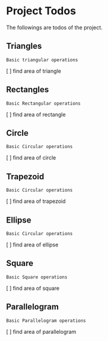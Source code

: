 # Project Todos

The followings are todos of the project.

## Triangles
	
	Basic triangular operations

[ ] find area of triangle 


## Rectangles
	
	Basic Rectangular operations

[ ] find area of rectangle

## Circle

	Basic Circular operations

[ ] find area of circle

## Trapezoid
	Basic Circular operations

[ ] find area of trapezoid

## Ellipse
	
	Basic Circular operations

[ ] find area of ellipse

## Square
	
	Basic Square operations

[ ] find area of square

## Parallelogram
	
	Basic Parallelogram operations

[ ] find area of parallelogram
